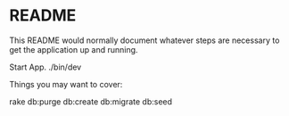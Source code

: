 # README

This README would normally document whatever steps are necessary to get the
application up and running.


Start App.
./bin/dev

Things you may want to cover:


rake db:purge db:create db:migrate db:seed



